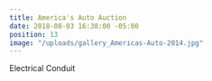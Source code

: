 ```yaml
---
title: America's Auto Auction
date: 2018-08-03 16:38:00 -05:00
position: 13
image: "/uploads/gallery_Americas-Auto-2014.jpg"
---
```


Electrical Conduit